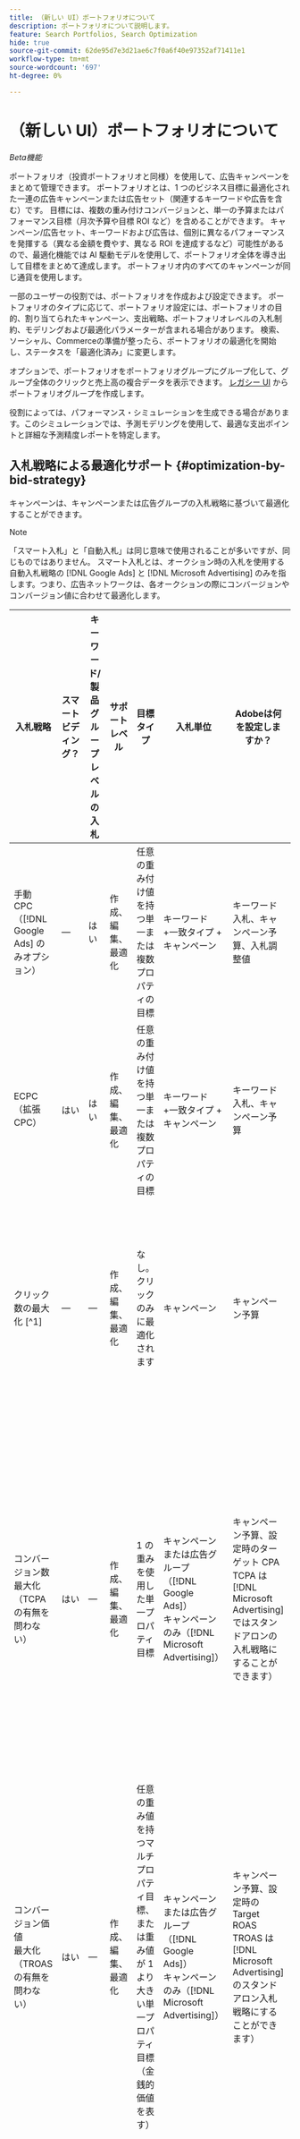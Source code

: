 ```yaml
---
title: （新しい UI）ポートフォリオについて
description: ポートフォリオについて説明します。
feature: Search Portfolios, Search Optimization
hide: true
source-git-commit: 62de95d7e3d21ae6c7f0a6f40e97352af71411e1
workflow-type: tm+mt
source-wordcount: '697'
ht-degree: 0%

---
```


# （新しい UI）ポートフォリオについて

*Beta機能*

ポートフォリオ（投資ポートフォリオと同様）を使用して、広告キャンペーンをまとめて管理できます。 ポートフォリオとは、1 つのビジネス目標に最適化された一連の広告キャンペーンまたは広告セット（関連するキーワードや広告を含む）です。 目標には、複数の重み付けコンバージョンと、単一の予算またはパフォーマンス目標（月次予算や目標 ROI など）を含めることができます。 キャンペーン/広告セット、キーワードおよび広告は、個別に異なるパフォーマンスを発揮する（異なる金額を費やす、異なる ROI を達成するなど）可能性があるので、最適化機能では AI 駆動モデルを使用して、ポートフォリオ全体を導き出して目標をまとめて達成します。 ポートフォリオ内のすべてのキャンペーンが同じ通貨を使用します。

一部のユーザーの役割では、ポートフォリオを作成および設定できます。 ポートフォリオのタイプに応じて、ポートフォリオ設定には、ポートフォリオの目的、割り当てられたキャンペーン、支出戦略、ポートフォリオレベルの入札制約、モデリングおよび最適化パラメーターが含まれる場合があります。 検索、ソーシャル、Commerceの準備が整ったら、ポートフォリオの最適化を開始し、ステータスを「最適化済み」に変更します。

オプションで、ポートフォリオをポートフォリオグループにグループ化して、グループ全体のクリックと売上高の複合データを表示できます。 [ レガシー UI](/help/search-social-commerce/getting-started/ui-switch.md) からポートフォリオグループを作成します。

役割によっては、パフォーマンス・シミュレーションを生成できる場合があります。このシミュレーションでは、予測モデリングを使用して、最適な支出ポイントと詳細な予測精度レポートを特定します。<!-- Mention this now? In addition, all users can use the Spend Recommendation Tool to identify the optimal budget distribution across portfolios. -->

## 入札戦略による最適化サポート {#optimization-by-bid-strategy}

キャンペーンは、キャンペーンまたは広告グループの入札戦略に基づいて最適化することができます。

>[!NOTE]
>
>「スマート入札」と「自動入札」は同じ意味で使用されることが多いですが、同じものではありません。 スマート入札とは、オークション時の入札を使用する自動入札戦略の [!DNL Google Ads] と [!DNL Microsoft Advertising] のみを指します。つまり、広告ネットワークは、各オークションの際にコンバージョンやコンバージョン値に合わせて最適化します。

<!-- Add "Frequency of Bidding (or other actions, like adjusting campaign budget or bid adjustment values?) -->

| 入札戦略 | スマートビディング？ | キーワード/製品グループレベルの入札 | サポートレベル | 目標タイプ | 入札単位 | Adobeは何を設定しますか？ | 広告ネットワークは何を設定しますか？ |
|---|---|---|---|---|---|---|---|
| 手動 CPC （[!DNL Google Ads] のみオプション） | — | はい | 作成、編集、最適化 | 任意の重み付け値を持つ単一または複数プロパティの目標 | キーワード +一致タイプ + キャンペーン | キーワード入札、キャンペーン予算、入札調整値 | 該当なし |
| ECPC （拡張 CPC） | はい | はい | 作成、編集、最適化 | 任意の重み付け値を持つ単一または複数プロパティの目標 | キーワード +一致タイプ + キャンペーン | キーワード入札、キャンペーン予算 | リアルタイムで入札を調整します |
| クリック数の最大化 [^1] | — | — | 作成、編集、最適化 | なし。クリックのみに最適化されます | キャンペーン | キャンペーン予算 | リアルタイムで入札を調整して、予算内のクリックを最大化します |
| コンバージョン数 <br> 最大化（TCPA の有無を問わない） | はい | — | 作成、編集、最適化 | 1 の重みを使用した単一プロパティ目標 | キャンペーンまたは広告グループ （[!DNL Google Ads]） <br> キャンペーンのみ（[!DNL Microsoft Advertising]） | キャンペーン予算、設定時のターゲット CPA<br>TCPA は [!DNL Microsoft Advertising] ではスタンドアロンの入札戦略にすることができます） | ターゲットが設定されると CPA 目標を満たすように、リアルタイムで入札を調整し、予算内の注文/リードを最大化します |
| コンバージョン価値 <br> 最大化（TROAS の有無を問わない） | はい | — | 作成、編集、最適化 | 任意の重み値を持つマルチプロパティ目標、または重み値が 1 より大きい単一プロパティ目標（金銭的価値を表す） | キャンペーンまたは広告グループ （[!DNL Google Ads]） <br> キャンペーンのみ（[!DNL Microsoft Advertising]） | キャンペーン予算、設定時の Target ROAS<br>TROAS は [!DNL Microsoft Advertising] のスタンドアロン入札戦略にすることができます） | リアルタイムで入札を調整して、予算内の収益/利益を最大化し、目標が設定されたときに ROAS 目標を達成します |
| ターゲットインプレッション共有 | — | — | 作成、編集 | 該当なし | 該当なし | なし – ポートフォリオに割り当てることはできません | インプレッション共有の目標を満たすためにリアルタイムで入札を調整 |

[^1]：広告ネットワークの [!UICONTROL Maximize Clicks] の入札戦略設定は、検索、ソーシャル、Commerceの目的 [!UICONTROL Maximize Clicks] とは異なります。 入札戦略が [!UICONTROL Maximize Clicks] の場合は、キーワードレベルの最適化を含むポートフォリオではなく、キャンペーンレベルまたは広告グループレベルの最適化を含むポートフォリオにのみ割り当てる必要があります。

## Portfolioステータス {#portfolio-status}

ポートフォリオには、次のステータスがあります。

<!-- **Link to include file for "Portfolio status"** -->

{{$include /help/_includes/search-portfolio-status.md}}

## [!UICONTROL Portfolios] ビュー

[!UICONTROL Portfolios] 表示には、カスタマイズ可能なパフォーマンスデータが含まれる既存のポートフォリオが一覧表示されます。 [ ビュー内の列をカスタマイズ ](/help/search-social-commerce/common-tasks/data-views/custom-default-views-manage.md) したり、データをフィルターして特定のポートフォリオを含めたりできます [ ツールバーから ](/help/search-social-commerce/common-tasks/data-views/ad-hoc-settings/column-filter-apply-from-toolbar.md) または [ 列見出し ](/help/search-social-commerce/common-tasks/data-views/ad-hoc-settings/column-filter-apply-from-column-heading.md)。

<!-- No options yet to edit anything within the grid, view bid changes, add a portfolio to a portfolio group, edit the Target column, or import/export DOW targets. -->

### 使用可能なアクション

<!-- Update with any new options -->

<!-- within row:
* [Rename a portfolio](portfolio-rename.md)

* [View the constraints for a portfolio](portfolio-view-constraint.md)

* [View the change history for a portfolio](portfolio-view-change-history.md)
-->

* [ポートフォリオの作成](portfolio-create.md)

* [ポートフォリオの複製](portfolio-duplicate.md)

* [ポートフォリオ設定の編集](portfolio-edit.md)

* [バルクシートファイルを使用したポートフォリオ設定の一括編集](portfolio-bulksheets.md)

* [ポートフォリオ パフォーマンスの詳細を表示します](portfolio-details.md)

* [[!UICONTROL Portfolios] 表示でのデータのダウンロード ](portfolio-view-report.md)

>[!MORELIKETHIS]
>
>* [ ポートフォリオの作成 ](portfolio-create.md)
>* [ ポートフォリオの複製 ](portfolio-duplicate.md)
>* [ ポートフォリオの編集 ](portfolio-edit.md)
>* [ データビューからのデータ表示レポ [!UICONTROL Portfolios] トの管理 ](portfolio-view-report.md)
